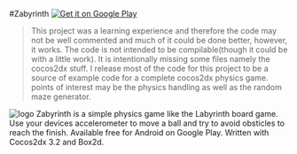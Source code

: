 #Zabyrinth 
[![Get it on Google Play](https://developer.android.com/images/brand/en_app_rgb_wo_45.png)](https://play.google.com/store/apps/details?id=com.EpicElf.Zabyrinth) 

 > This project was a learning experience and therefore the code may not be well commented and much of it could be done better, however, it works.
 > The code is not intended to be compilable(though it could be with a little work). It is intentionally missing some files namely the cocos2dx stuff.
 > I release most of the code for this project to be a source of example code for a complete cocos2dx physics game.
 > points of interest may be the physics handling as well as the random maze generator.

![logo](https://github.com/Zachacious/Zabyrinth/blob/master/Zabrynth-Physics.jpg) 
 Zabyrinth is a simple physics game like the Labyrinth board game. Use your devices accelerometer to move a ball and try to avoid obsticles to reach the finish. Available free for Android on Google Play. Written with Cocos2dx 3.2 and Box2d. 
 
 

